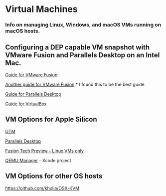 # Virtual Machines

### Info on managing Linux, Windows, and macOS VMs running on macOS hosts. 

## Configuring a DEP capable VM snapshot with VMware Fusion and Parallels Desktop on an Intel Mac.

[Guide for VMware Fusion](https://www.rderewianko.com/how-to-create-a-vm-thatll-work-with-dep-on-vmware-fusion/)

[Another guide for VMware Fusion](https://travellingtechguy.blog/vmware-dep/) * I found this to be the best guide

[Guide for Parallels Desktop](https://jerbecause.wordpress.com/2018/02/09/creating-a-dep-vm-using-parallels-desktop/)

[Guide for VirtualBox](https://tobiwashere.de/2017/10/virtualbox-how-to-create-a-macos-high-sierra-vm-to-run-on-a-mac-host-system/)

## VM Options for Apple Silicon

[UTM](https://github.com/utmapp/UTM)

[Parallels Desktop](https://www.parallels.com/products/desktop/)

[Fusion Tech Preview - Linux VMs only](https://customerconnect.vmware.com/downloads/get-download?downloadGroup=FUS-PUBTP-2021H1)

[QEMU Manager](https://github.com/macmade/QEMU-Manager) - Xcode project

## VM Options for other OS hosts

https://github.com/kholia/OSX-KVM
